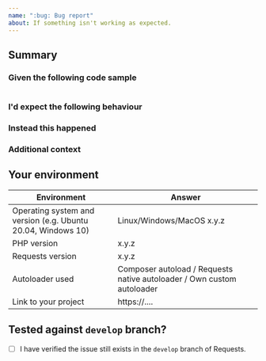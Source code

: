 ```yaml
---
name: ":bug: Bug report"
about: If something isn't working as expected.
---
```


## Summary

<!-- Provide clear and concise description of the problem you are experiencing. -->

### Given the following code sample
<!-- Please post code as text (using proper markup). Do not post screenshots of code. -->
<!-- Add a much information as needed to allow for reproducing the issue consistently. -->

```php
```

### I'd expect the following behaviour
<!-- What was the expected (correct) behavior? -->

### Instead this happened
<!--
What is the current (buggy) behavior?
Please provide as much information as possible and relevant, think: exceptions received, the response received etc.
-->

### Additional context
<!-- Add any other context about the problem. -->

## Your environment
<!-- Please include as many details as relevant about the environment you experienced the bug in. -->

| Environment                                                  | Answer
| ------------------------------------------------------------ | -------
| Operating system and version (e.g. Ubuntu 20.04, Windows 10) | Linux/Windows/MacOS x.y.z
| PHP version                                                  | x.y.z
| Requests version                                             | x.y.z
| Autoloader used                                              | Composer autoload / Requests native autoloader / Own custom autoloader
| Link to your project                                         | https://....

## Tested against `develop` branch?
- [ ] I have verified the issue still exists in the `develop` branch of Requests.
